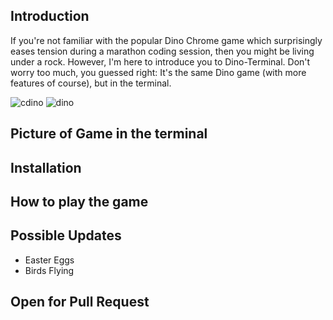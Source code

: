 ## Introduction

If you're not familiar with the popular Dino Chrome game which surprisingly eases tension during a marathon coding session, then you might be living under a rock. 
However, I'm here to introduce you to Dino-Terminal. Don't worry too much, you guessed right: It's the same Dino game (with more features of course), but in the terminal. 

![cdino](https://github.com/nelsonifechukwu/dino-terminal/assets/44223263/1083a758-3b4f-4b84-b2a6-27dbd4a82335)
![dino](https://github.com/nelsonifechukwu/dino-terminal/assets/44223263/4c0001bd-9263-4c53-bb75-b3b88b65aeb1)


## Picture of Game in the terminal

## Installation

## How to play the game

## Possible Updates
- Easter Eggs
- Birds Flying

## Open for Pull Request
